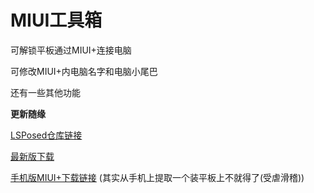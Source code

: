 # MIUI工具箱

可解锁平板通过MIUI+连接电脑

可修改MIUI+内电脑名字和电脑小尾巴

还有一些其他功能



**更新随缘**

[LSPosed仓库链接](https://github.com/Xposed-Modules-Repo/com.coolest.toolbox)

[最新版下载](https://github.com/CoolestEnoch/MIUI_Tools/releases/latest)

[手机版MIUI+下载链接](https://github.com/CoolestEnoch/MIUI_Tools/releases/download/V1.6/MIUI%2B_phone_3.5.21.apk)
(其实从手机上提取一个装平板上不就得了(受虐滑稽))
